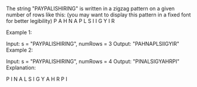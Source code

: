 The string "PAYPALISHIRING" is written in a zigzag pattern on a given number of rows like this: (you may want to display this pattern in a fixed font for better legibility)
P   A   H   N
A P L S I I G
Y   I   R

Example 1:

Input: s = "PAYPALISHIRING", numRows = 3
Output: "PAHNAPLSIIGYIR"
Example 2:

Input: s = "PAYPALISHIRING", numRows = 4
Output: "PINALSIGYAHRPI"
Explanation:

P     I    N
A   L S  I G
Y A   H R
P     I